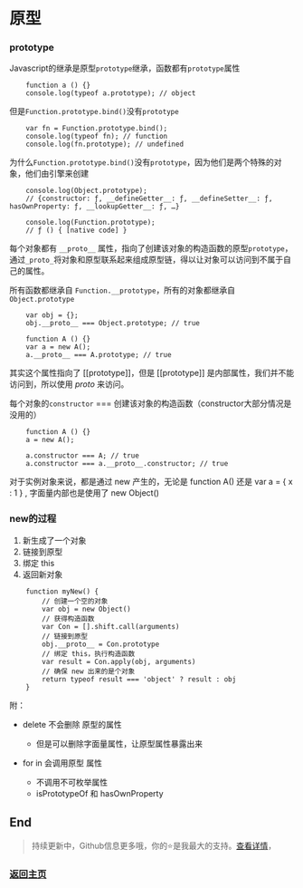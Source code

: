 # 原型

### prototype
Javascript的继承是原型`prototype`继承，函数都有`prototype`属性
```
    function a () {}
    console.log(typeof a.prototype); // object
```
但是`Function.prototype.bind()`没有`prototype`
```
    var fn = Function.prototype.bind();
    console.log(typeof fn); // function
    console.log(fn.prototype); // undefined
```

为什么`Function.prototype.bind()`没有`prototype`，因为他们是两个特殊的对象，他们由引擎来创建
```
    console.log(Object.prototype);
    // {constructor: ƒ, __defineGetter__: ƒ, __defineSetter__: ƒ, hasOwnProperty: ƒ, __lookupGetter__: ƒ, …}

    console.log(Function.prototype);
    // ƒ () { [native code] }
```


每个对象都有 `__proto__` 属性，指向了创建该对象的构造函数的原型`prototype`，通过`_proto_`将对象和原型联系起来组成原型链，得以让对象可以访问到不属于自己的属性。

所有函数都继承自 `Function.__prototype`，所有的对象都继承自 `Object.prototype`
```
    var obj = {};
    obj.__proto__ === Object.prototype; // true

    function A () {}
    var a = new A();
    a.__proto__ === A.prototype; // true
```
其实这个属性指向了 [[prototype]]，但是 [[prototype]] 是内部属性，我们并不能访问到，所以使用 _proto_ 来访问。


每个对象的`constructor` === 创建该对象的构造函数（constructor大部分情况是没用的）
```
    function A () {}
    a = new A();

    a.constructor === A; // true
    a.constructor === a.__proto__.constructor; // true
```

对于实例对象来说，都是通过 new 产生的，无论是 function A() 还是 var a = { x : 1 } , 字面量内部也是使用了 new Object()

### new的过程
1. 新生成了一个对象
2. 链接到原型
3. 绑定 this
4. 返回新对象

```
    function myNew() {
        // 创建一个空的对象
        var obj = new Object()
        // 获得构造函数
        var Con = [].shift.call(arguments)
        // 链接到原型
        obj.__proto__ = Con.prototype
        // 绑定 this，执行构造函数
        var result = Con.apply(obj, arguments)
        // 确保 new 出来的是个对象
        return typeof result === 'object' ? result : obj
    }
```

附：
- delete 不会删除 原型的属性
    - 但是可以删除字面量属性，让原型属性暴露出来

- for in 会调用原型 属性
  - 不调用不可枚举属性
  - isPrototypeOf 和 hasOwnProperty

## End

> 持续更新中，Github信息更多哦，你的⭐是我最大的支持。[查看详情](https://github.com/zhongmeizhi/)，

### [返回主页](/README.md)
